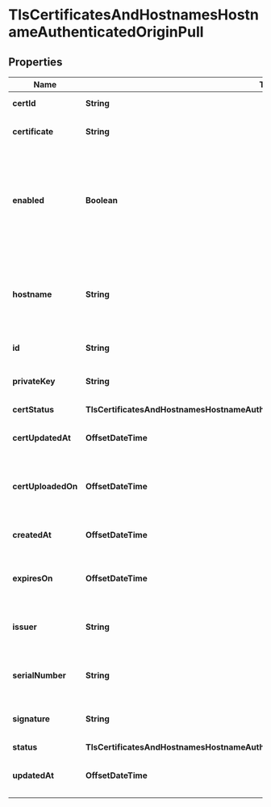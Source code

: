 

# TlsCertificatesAndHostnamesHostnameAuthenticatedOriginPull


## Properties

| Name | Type | Description | Notes |
|------------ | ------------- | ------------- | -------------|
|**certId** | **String** | Identifier |  [optional] [readonly] |
|**certificate** | **String** | The hostname certificate. |  [optional] |
|**enabled** | **Boolean** | Indicates whether hostname-level authenticated origin pulls is enabled. A null value voids the association. |  [optional] |
|**hostname** | **String** | The hostname on the origin for which the client certificate uploaded will be used. |  [optional] |
|**id** | **String** | Identifier |  [optional] [readonly] |
|**privateKey** | **String** | The hostname certificate&#39;s private key. |  [optional] |
|**certStatus** | **TlsCertificatesAndHostnamesHostnameAuthenticatedOriginPullComponentsSchemasStatus** |  |  [optional] |
|**certUpdatedAt** | **OffsetDateTime** | The time when the certificate was updated. |  [optional] [readonly] |
|**certUploadedOn** | **OffsetDateTime** | The time when the certificate was uploaded. |  [optional] |
|**createdAt** | **OffsetDateTime** | The time when the certificate was created. |  [optional] [readonly] |
|**expiresOn** | **OffsetDateTime** | The date when the certificate expires. |  [optional] [readonly] |
|**issuer** | **String** | The certificate authority that issued the certificate. |  [optional] [readonly] |
|**serialNumber** | **String** | The serial number on the uploaded certificate. |  [optional] |
|**signature** | **String** | The type of hash used for the certificate. |  [optional] [readonly] |
|**status** | **TlsCertificatesAndHostnamesHostnameAuthenticatedOriginPullComponentsSchemasStatus** |  |  [optional] |
|**updatedAt** | **OffsetDateTime** | The time when the certificate was updated. |  [optional] [readonly] |



